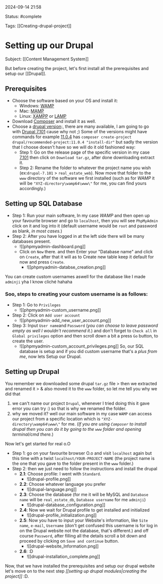 2024-09-14 21:58

Status: #complete 

Tags: [[Creating-drupal-project]]

# Setting up our Drupal
Subject: [[Content Management System]]

But before creating the project, let's first install all the prerequisites and setup our [[Drupal]].
## Prerequisites
- Choose the software based on your OS and install it:
	- Windows: [WAMP](https://wampserver.aviatechno.net/)
	- Mac: [MAMP](https://www.mamp.info/en/downloads/)
	- Linux: [XAMPP](https://www.apachefriends.org/download.html) or [LAMP](https://ampps.com/lamp/)
- Download [Composer](https://getcomposer.org/download/) and install it as well.
- Choose a [drupal version](https://www.drupal.org/project/drupal/releases/):, there are many available, I am going to go with [Drupal 7.101](https://www.drupal.org/project/drupal/releases/7.101) cause why not ;) Some of the versions might have commands for example [11.0.4](https://www.drupal.org/project/drupal/releases/11.0.4) has `composer create-project drupal/recommended-project:11.0.4 "install-dir"` but sadly the version that I choose doesn't have so we will do it old fashioned way:
	- Step 1: Go on the release page of the specific version in my case [7.101](https://www.drupal.org/project/drupal/releases/7.101) then click on `Download tar.gz`, after done downloading extract it.
	- Step 2: Rename the folder to whatever the project name you wish (ex:`drupal-7.101` > `real_estate_web`). Now move that folder to the `www` directory of the software we first installed (such as for *WAMP* it will be `"XYZ-directory\wamp64\www\"` for me, you can find yours accordingly.)

## Setting up SQL Database
- Step 1: Run your main software, In my case *WAMP* and then open up your favourite browser and go to `localhost`, then you will see `PhpMyAdmin` click on it and log into it (default username would be  `root` and password as blank, *in most cases.*)
- Step 2: After you have logged in at the left side there will be many databases present.
	- ![[phpmyadmin-dashboard.png]]
	- Click on `New` there. and then Enter your "Database name" and click on `Create`, after that it will as to Create new table keep it default for now and press `Create`.
		- ![[phpmyadmin-databse_creation.png]]

You can create custom usernames aswell for the database like I made `adminji` yha I know cliché hahaha
### Soo, steps to creating your custom username is as follows: 
- Step 1: Go to `Privileges`
	- ![[phpmyadmin-custom_username.png]]
- Step 2: Click on `Add user account`
	- ![[phpmyadmin-add_new_user_account.png]]
- Step 3: Input `User name`and `Password` (*you can choose to leave password empty as well I wouldn't recommend it.*) and don't forget to `Check all` in `Global privileges` option and then scroll down a bit a press `Go` button, to create the user.
	- ![[phpmyadmin-custom_account_privileges.png]]
So, our SQL database is setup and if you did custom username that's a *plus from me*, now lets Setup our Drupal.

## Setting up Drupal
You remember we downloaded some drupal `tar.gz` file > then we extracted and renamed it > & also moved it to the `www` folder, so let me tell you why we did that
1. we can't name our project `Drupal`, whenever I tried doing this it gave error you can try :) so that is why we renamed the folder.
2. why we moved it? well our main software in my case `WAMP` can access our project from a specific location which is `"XYZ-directory\wamp64\www\"` for me. (*If you are using `Composer` to install drupal then you can do it by going to the `www` folder and opening terminal/cmd there.*)

Now let's get started for real o.O

- Step 1: go on your favourite browser O.o and visit `localhost` again but this time with a twist `localhost/YOUR-PROJECT-NAME` (the project name is the one that you gave to the folder present in the `www` folder.)
- Step 2: then we just need to follow the instructions and install the drupal
	- **2.1**: Choose profile: I went with `Standard`.
		- ![[drupal-profile.png]]
	- **2.2**: Choose whatever language you prefer
		- ![[drupal-language.png]]
	- **2.3**: Choose the database (for me it will be MySQL and `Database name` will be `real_estate_db`, `Database username` for me `adminji`)
		- ![[drupal-database_configuration.png]]
	- **2.4**: Now we wait for Drupal profile to get installed and initialized 
		- ![[drupal-profile_initialization.png]]
	- **2.5**: Now you have to input your Website's information, like `Site name`, `e-mail`, `Username` (don't get confused this username is for log in on the Drupal website not the database, that's different.) and off course `Password`, after filling all the details scroll a bit down and proceed by clicking on `Save and continue` button.
		- ![[drupal-website_Information.png]]
	- **2.6**: :D
		- ![[drupal-installation_complete.png]]

Now, that we have installed the prerequisites and setup our drupal website let's move on to the next step *[[setting up drupal modules|creating the project]]* :D.